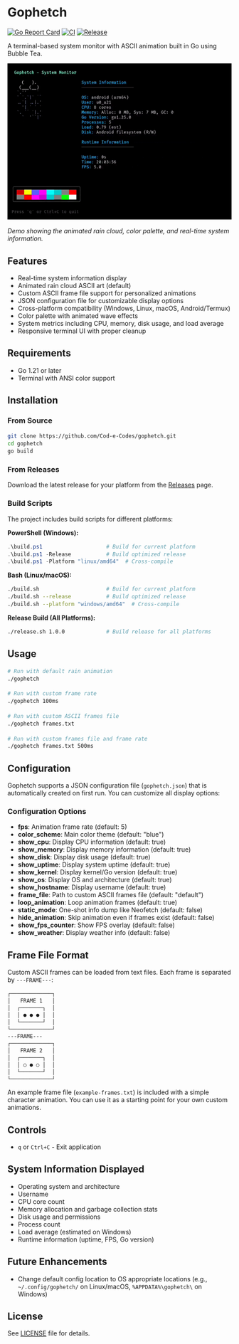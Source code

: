 # Gophetch

[![Go Report Card](https://goreportcard.com/badge/github.com/Cod-e-Codes/gophetch)](https://goreportcard.com/report/github.com/Cod-e-Codes/gophetch)
[![CI](https://github.com/Cod-e-Codes/gophetch/workflows/CI/badge.svg)](https://github.com/Cod-e-Codes/gophetch/actions)
[![Release](https://img.shields.io/github/v/release/Cod-e-Codes/gophetch)](https://github.com/Cod-e-Codes/gophetch/releases)

A terminal-based system monitor with ASCII animation built in Go using Bubble Tea.

<img src="gophetch-demo.gif" width="600" alt="Gophetch Demo">

*Demo showing the animated rain cloud, color palette, and real-time system information.*

## Features

- Real-time system information display
- Animated rain cloud ASCII art (default)
- Custom ASCII frame file support for personalized animations
- JSON configuration file for customizable display options
- Cross-platform compatibility (Windows, Linux, macOS, Android/Termux)
- Color palette with animated wave effects
- System metrics including CPU, memory, disk usage, and load average
- Responsive terminal UI with proper cleanup

## Requirements

- Go 1.21 or later
- Terminal with ANSI color support

## Installation

### From Source
```bash
git clone https://github.com/Cod-e-Codes/gophetch.git
cd gophetch
go build
```

### From Releases
Download the latest release for your platform from the [Releases](https://github.com/Cod-e-Codes/gophetch/releases) page.

### Build Scripts
The project includes build scripts for different platforms:

**PowerShell (Windows):**
```powershell
.\build.ps1                    # Build for current platform
.\build.ps1 -Release           # Build optimized release
.\build.ps1 -Platform "linux/amd64"  # Cross-compile
```

**Bash (Linux/macOS):**
```bash
./build.sh                     # Build for current platform
./build.sh --release           # Build optimized release
./build.sh --platform "windows/amd64"  # Cross-compile
```

**Release Build (All Platforms):**
```bash
./release.sh 1.0.0             # Build release for all platforms
```

## Usage

```bash
# Run with default rain animation
./gophetch

# Run with custom frame rate
./gophetch 100ms

# Run with custom ASCII frames file
./gophetch frames.txt

# Run with custom frames file and frame rate
./gophetch frames.txt 500ms
```

## Configuration

Gophetch supports a JSON configuration file (`gophetch.json`) that is automatically created on first run. You can customize all display options:

### Configuration Options

- **fps**: Animation frame rate (default: 5)
- **color_scheme**: Main color theme (default: "blue")
- **show_cpu**: Display CPU information (default: true)
- **show_memory**: Display memory information (default: true)
- **show_disk**: Display disk usage (default: true)
- **show_uptime**: Display system uptime (default: true)
- **show_kernel**: Display kernel/Go version (default: true)
- **show_os**: Display OS and architecture (default: true)
- **show_hostname**: Display username (default: true)
- **frame_file**: Path to custom ASCII frames file (default: "default")
- **loop_animation**: Loop animation frames (default: true)
- **static_mode**: One-shot info dump like Neofetch (default: false)
- **hide_animation**: Skip animation even if frames exist (default: false)
- **show_fps_counter**: Show FPS overlay (default: false)
- **show_weather**: Display weather info (default: false)

## Frame File Format

Custom ASCII frames can be loaded from text files. Each frame is separated by `---FRAME---`:

```
┌─────────────┐
│   FRAME 1   │
│  ┌───────┐  │
│  │ ● ● ● │  │
│  └───────┘  │
└─────────────┘
---FRAME---
┌─────────────┐
│   FRAME 2   │
│  ┌───────┐  │
│  │ ○ ● ○ │  │
│  └───────┘  │
└─────────────┘
```

An example frame file (`example-frames.txt`) is included with a simple character animation. You can use it as a starting point for your own custom animations.

## Controls

- `q` or `Ctrl+C` - Exit application

## System Information Displayed

- Operating system and architecture
- Username
- CPU core count
- Memory allocation and garbage collection stats
- Disk usage and permissions
- Process count
- Load average (estimated on Windows)
- Runtime information (uptime, FPS, Go version)

## Future Enhancements

- Change default config location to OS appropriate locations (e.g., `~/.config/gophetch/` on Linux/macOS, `%APPDATA%\gophetch\` on Windows)

## License

See [LICENSE](LICENSE) file for details.
